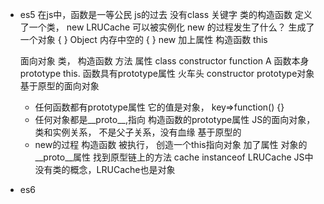 - es5
    在js中，函数是一等公民
    js的过去 没有class 关键字
    类的构造函数
    定义了一个类，
    new LRUCache 可以被实例化
    new 的过程发生了什么？
    生成了一个对象 { } Object
    内存中空的 { } new
    加上属性 构造函数 this

    面向对象 类， 构造函数  方法 属性
        class   constructor
    function A  函数本身  prototype this.
    函数具有prototype属性
    火车头 constructor prototype对象
    基于原型的面向对象

    - 任何函数都有prototype属性 它的值是对象，
    key=>function() {}
    - 任何对象都是__proto__,指向 构造函数的prototype属性
    JS的面向对象，类和实例关系， 不是父子关系，没有血缘
    基于原型的
    - new的过程 构造函数 被执行， 创造一个this指向对象
    加了属性 对象的__proto__属性 找到原型链上的方法
    cache instanceof LRUCache
    JS中没有类的概念，LRUCache也是对象
- es6